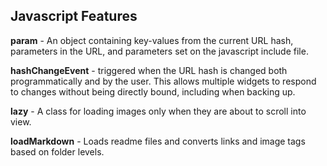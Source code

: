 ## Javascript Features

**param** - An object containing key-values from the current URL hash, parameters in the URL, and parameters set on the javascript include file.  

**hashChangeEvent** - triggered when the URL hash is changed both programmatically and by the user.  This allows multiple widgets to respond to changes without being directly bound, including when backing up.  

**lazy** - A class for loading images only when they are about to scroll into view.  

**loadMarkdown** - Loads readme files and converts links and image tags based on folder levels.  

